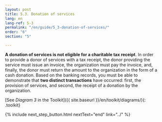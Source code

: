 ```yaml
---
layout: post
title: 5.3. Donation of services
lang: en
lang-ref: 5-3
permalink: "/en/guide/5_3-donation-of-services/"
order: "6"
section: "5"

---
```

**A donation of services is not eligible for a charitable tax receipt**. In order to provide a donor of services with a tax receipt, the donor providing the service must issue an invoice, the organization must pay the invoice, and, finally, the donor must return the amount to the organization in the form of a cash donation. Based on the banking records, you must be able to demonstrate that **two distinct transactions** have occurred: first, the provision of services, and second, the receipt of a donation by the organization.

[See _Diagram 3_ in the Toolkit]({{ site.baseurl }}/en/toolkit/diagrams/){: .toolkit}

{% include next_step_button.html nextText="end" link="../" %}